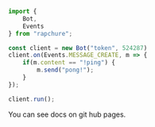 ```ts
import {
    Bot,
    Events
} from "rapchure";

const client = new Bot("token", 524287)
client.on(Events.MESSAGE_CREATE, m => {
    if(m.content == "!ping") {
        m.send("pong!");
    }
});

client.run();
```

You can see docs on git hub pages.